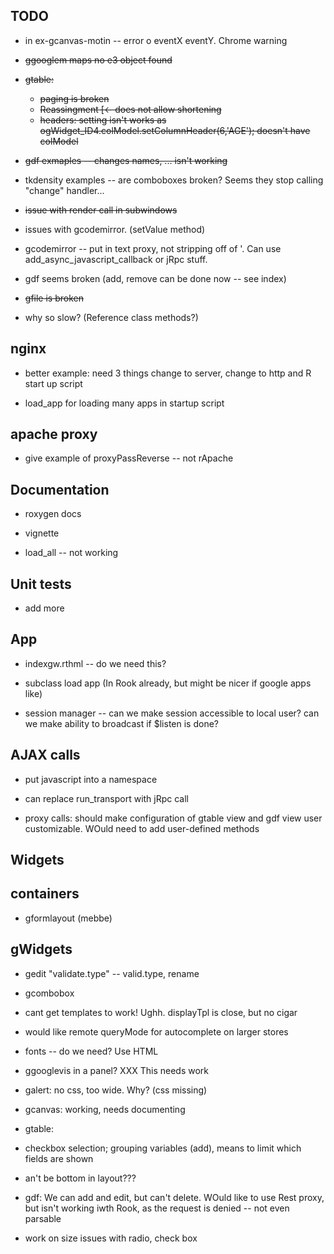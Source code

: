 TODO
----

* in ex-gcanvas-motin -- error o eventX eventY. Chrome warning

* <del>ggooglem maps no e3 object found</del>

* <del>gtable:</del>
  - <del>paging is broken</del>
  - <del>Reassingment [<- does not allow shortening</del>
  - <del>headers: setting isn't works as ogWidget_ID4.colModel.setColumnHeader(6,'AGE'); doesn't have colModel</del>

* <del>gdf exmaples -- changes names, ... isn't working</del>

* tkdensity examples -- are comboboxes broken? Seems they stop calling "change" handler...

* <del> issue with render call in subwindows </del>

* issues with gcodemirror. (setValue method)

* gcodemirror -- put in text proxy, not stripping off of '. Can use add_async_javascript_callback or jRpc stuff.

* gdf seems broken (add, remove can be done now -- see index)

* <del> gfile is broken</del>

* why so slow? (Reference class methods?)


nginx
-----

* better example: need 3 things change to server, change to http and R
  start up script

* load_app for loading many apps in startup script

apache proxy
------------

* give example of proxyPassReverse -- not rApache

Documentation
--------------

* roxygen docs

* vignette

* load_all -- not working



Unit tests
----------

* add more

App
---

* indexgw.rthml -- do we need this?

* subclass load app (In Rook already, but might be nicer if google
  apps like)

* session manager -- can we make session accessible to local user? can
  we make ability to broadcast if $listen is done?

AJAX calls
----------

* put javascript into a namespace

* can replace run_transport with jRpc call 

* proxy calls: should make configuration of gtable view and gdf view
  user customizable. WOuld need to add user-defined methods

Widgets
--------

containers
----------

* gformlayout (mebbe)


gWidgets
---------

* gedit "validate.type" -- valid.type, rename

* gcombobox 

- cant get templates to work! Ughh. displayTpl is close,
  but no cigar

- would like remote queryMode for autocomplete on larger stores

- fonts -- do we need? Use HTML

* ggooglevis in a panel? XXX This needs work

* galert: no css, too wide. Why? (css missing)

* gcanvas: working, needs documenting

* gtable: 

- checkbox selection; grouping variables (add), means to limit
  which fields are shown

- an't be bottom in layout???

* gdf: We can add and edit, but can't delete. WOuld like to use Rest proxy, but isn't working iwth Rook, as the request is denied -- not even parsable

* work on size issues with radio, check box


